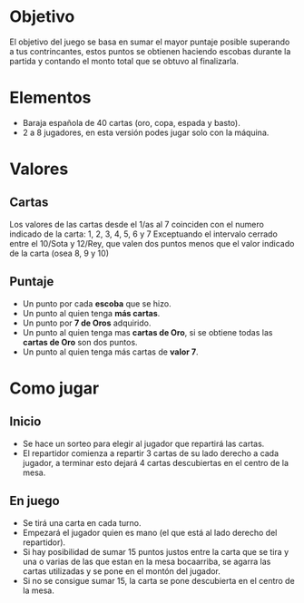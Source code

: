# Objetivo
El objetivo del juego se basa en sumar el mayor puntaje posible superando a tus contrincantes, estos puntos
se obtienen haciendo escobas durante la partida y contando el monto total que se obtuvo al finalizarla.

# Elementos 

+ Baraja española de 40 cartas (oro, copa, espada y basto).
+ 2 a 8 jugadores, en esta versión podes jugar solo con la máquina.

# Valores
## Cartas
Los valores de las cartas desde el 1/as al 7 coinciden con el numero indicado de la carta: 1, 2, 3, 4, 5, 6 y 7
Exceptuando el intervalo cerrado entre el 10/Sota y 12/Rey, que valen dos puntos menos que el valor indicado de la carta (osea 8, 9 y 10)

## Puntaje
+ Un punto por cada **escoba** que se hizo.
+ Un punto al quien tenga **más cartas**.
+ Un punto por **7 de Oros** adquirido.
+ Un punto al quien tenga mas **cartas de Oro**, si se obtiene todas las **cartas de Oro** son dos puntos.
+ Un punto al quien tenga más cartas de **valor 7**.

# Como jugar
## Inicio
+ Se hace un sorteo para elegir al jugador que repartirá las cartas.
+ El repartidor comienza a repartir 3 cartas de su lado derecho a cada jugador, a terminar esto dejará 4 cartas descubiertas en el centro de la mesa.
## En juego
+ Se tirá una carta en cada turno.
+ Empezará el jugador quien es mano (el que está al lado derecho del repartidor).
+ Si hay posibilidad de sumar 15 puntos justos entre la carta que se tira y una o varias de las que estan en la mesa bocaarriba, se agarra las cartas utilizadas y se pone en el montón del jugador.
+ Si no se consigue sumar 15, la carta se pone descubierta en el centro de la mesa.
